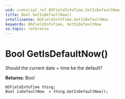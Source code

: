 ```yaml
---
uid: crmscript_ref_NSFieldInfoTime_GetIsDefaultNow
title: Bool GetIsDefaultNow()
intellisense: NSFieldInfoTime.GetIsDefaultNow
keywords: NSFieldInfoTime, GetIsDefaultNow
so.topic: reference
---
```


# Bool GetIsDefaultNow()

Should the current date + time be the default?

**Returns:** Bool

```crmscript
NSFieldInfoTime thing;
Bool isDefaultNow  = thing.GetIsDefaultNow();
```

